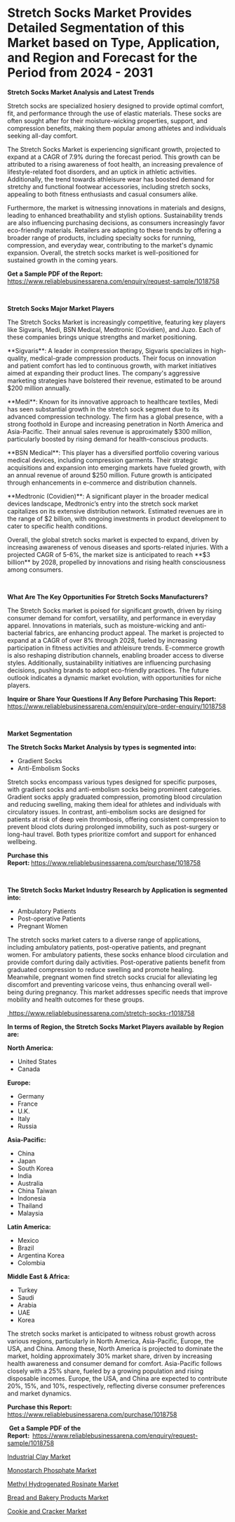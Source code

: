 <p><h1>Stretch Socks Market Provides Detailed Segmentation of this Market based on Type, Application, and Region and Forecast for the Period from 2024 - 2031</h1></p><p><strong>Stretch Socks Market Analysis and Latest Trends</strong></p>
<p><p>Stretch socks are specialized hosiery designed to provide optimal comfort, fit, and performance through the use of elastic materials. These socks are often sought after for their moisture-wicking properties, support, and compression benefits, making them popular among athletes and individuals seeking all-day comfort.</p><p>The Stretch Socks Market is experiencing significant growth, projected to expand at a CAGR of 7.9% during the forecast period. This growth can be attributed to a rising awareness of foot health, an increasing prevalence of lifestyle-related foot disorders, and an uptick in athletic activities. Additionally, the trend towards athleisure wear has boosted demand for stretchy and functional footwear accessories, including stretch socks, appealing to both fitness enthusiasts and casual consumers alike.</p><p>Furthermore, the market is witnessing innovations in materials and designs, leading to enhanced breathability and stylish options. Sustainability trends are also influencing purchasing decisions, as consumers increasingly favor eco-friendly materials. Retailers are adapting to these trends by offering a broader range of products, including specialty socks for running, compression, and everyday wear, contributing to the market's dynamic expansion. Overall, the stretch socks market is well-positioned for sustained growth in the coming years.</p></p>
<p><strong>Get a Sample PDF of the Report:&nbsp;</strong> <a href="https://www.reliablebusinessarena.com/enquiry/request-sample/1018758">https://www.reliablebusinessarena.com/enquiry/request-sample/1018758</a></p>
<p>&nbsp;</p>
<p><strong>Stretch Socks Major Market Players</strong></p>
<p><p>The Stretch Socks Market is increasingly competitive, featuring key players like Sigvaris, Medi, BSN Medical, Medtronic (Covidien), and Juzo. Each of these companies brings unique strengths and market positioning.</p><p>**Sigvaris**: A leader in compression therapy, Sigvaris specializes in high-quality, medical-grade compression products. Their focus on innovation and patient comfort has led to continuous growth, with market initiatives aimed at expanding their product lines. The company's aggressive marketing strategies have bolstered their revenue, estimated to be around $200 million annually.</p><p>**Medi**: Known for its innovative approach to healthcare textiles, Medi has seen substantial growth in the stretch sock segment due to its advanced compression technology. The firm has a global presence, with a strong foothold in Europe and increasing penetration in North America and Asia-Pacific. Their annual sales revenue is approximately $300 million, particularly boosted by rising demand for health-conscious products.</p><p>**BSN Medical**: This player has a diversified portfolio covering various medical devices, including compression garments. Their strategic acquisitions and expansion into emerging markets have fueled growth, with an annual revenue of around $250 million. Future growth is anticipated through enhancements in e-commerce and distribution channels.</p><p>**Medtronic (Covidien)**: A significant player in the broader medical devices landscape, Medtronic’s entry into the stretch sock market capitalizes on its extensive distribution network. Estimated revenues are in the range of $2 billion, with ongoing investments in product development to cater to specific health conditions.</p><p>Overall, the global stretch socks market is expected to expand, driven by increasing awareness of venous diseases and sports-related injuries. With a projected CAGR of 5-6%, the market size is anticipated to reach **$3 billion** by 2028, propelled by innovations and rising health consciousness among consumers.</p></p>
<p>&nbsp;</p>
<p><strong>What Are The Key Opportunities For Stretch Socks Manufacturers?</strong></p>
<p><p>The Stretch Socks market is poised for significant growth, driven by rising consumer demand for comfort, versatility, and performance in everyday apparel. Innovations in materials, such as moisture-wicking and anti-bacterial fabrics, are enhancing product appeal. The market is projected to expand at a CAGR of over 8% through 2028, fueled by increasing participation in fitness activities and athleisure trends. E-commerce growth is also reshaping distribution channels, enabling broader access to diverse styles. Additionally, sustainability initiatives are influencing purchasing decisions, pushing brands to adopt eco-friendly practices. The future outlook indicates a dynamic market evolution, with opportunities for niche players.</p></p>
<p><strong>Inquire or Share Your Questions If Any Before Purchasing This Report:</strong> <a href="https://www.reliablebusinessarena.com/enquiry/pre-order-enquiry/1018758">https://www.reliablebusinessarena.com/enquiry/pre-order-enquiry/1018758</a></p>
<p>&nbsp;</p>
<p><strong>Market Segmentation</strong></p>
<p><strong>The Stretch Socks Market Analysis by types is segmented into:</strong></p>
<p><ul><li>Gradient Socks</li><li>Anti-Embolism Socks</li></ul></p>
<p><p>Stretch socks encompass various types designed for specific purposes, with gradient socks and anti-embolism socks being prominent categories. Gradient socks apply graduated compression, promoting blood circulation and reducing swelling, making them ideal for athletes and individuals with circulatory issues. In contrast, anti-embolism socks are designed for patients at risk of deep vein thrombosis, offering consistent compression to prevent blood clots during prolonged immobility, such as post-surgery or long-haul travel. Both types prioritize comfort and support for enhanced wellbeing.</p></p>
<p><strong>Purchase this Report:&nbsp;</strong><a href="https://www.reliablebusinessarena.com/purchase/1018758">https://www.reliablebusinessarena.com/purchase/1018758</a></p>
<p>&nbsp;</p>
<p><strong>The Stretch Socks Market Industry Research by Application is segmented into:</strong></p>
<p><ul><li>Ambulatory Patients</li><li>Post-operative Patients</li><li>Pregnant Women</li></ul></p>
<p><p>The stretch socks market caters to a diverse range of applications, including ambulatory patients, post-operative patients, and pregnant women. For ambulatory patients, these socks enhance blood circulation and provide comfort during daily activities. Post-operative patients benefit from graduated compression to reduce swelling and promote healing. Meanwhile, pregnant women find stretch socks crucial for alleviating leg discomfort and preventing varicose veins, thus enhancing overall well-being during pregnancy. This market addresses specific needs that improve mobility and health outcomes for these groups.</p></p>
<p><a href="https://www.reliablebusinessarena.com/stretch-socks-r1018758">&nbsp;https://www.reliablebusinessarena.com/stretch-socks-r1018758</a></p>
<p><strong>In terms of Region, the Stretch Socks Market Players available by Region are:</strong></p>
<p>
    <p> <strong> North America: </strong>
        <ul>
            <li>United States</li>
            <li>Canada</li>
        </ul>
        </p> 
    <p> <strong> Europe: </strong>
        <ul>
            <li>Germany</li>
            <li>France</li>
            <li>U.K.</li>
            <li>Italy</li>
            <li>Russia</li>
        </ul>
        </p> 
    <p> <strong> Asia-Pacific: </strong>
        <ul>
            <li>China</li>
            <li>Japan</li>
            <li>South Korea</li>
            <li>India</li>
            <li>Australia</li>
            <li>China Taiwan</li>
            <li>Indonesia</li>
            <li>Thailand</li>
            <li>Malaysia</li>
        </ul>
        </p> 
    <p> <strong> Latin America: </strong>
        <ul>
            <li>Mexico</li>
            <li>Brazil</li>
            <li>Argentina Korea</li>
            <li>Colombia</li>
        </ul>
        </p> 
    <p> <strong> Middle East & Africa: </strong>
        <ul>
            <li>Turkey</li>
            <li>Saudi</li>
            <li>Arabia</li>
            <li>UAE</li>
            <li>Korea</li>
        </ul>
    </p>
    </p>
<p><p>The stretch socks market is anticipated to witness robust growth across various regions, particularly in North America, Asia-Pacific, Europe, the USA, and China. Among these, North America is projected to dominate the market, holding approximately 30% market share, driven by increasing health awareness and consumer demand for comfort. Asia-Pacific follows closely with a 25% share, fueled by a growing population and rising disposable incomes. Europe, the USA, and China are expected to contribute 20%, 15%, and 10%, respectively, reflecting diverse consumer preferences and market dynamics.</p></p>
<p><strong>Purchase this Report: </strong><a href="https://www.reliablebusinessarena.com/purchase/1018758">https://www.reliablebusinessarena.com/purchase/1018758</a></p>
<p>&nbsp;<strong>Get a Sample PDF of the Report:&nbsp;&nbsp;</strong><a href="https://www.reliablebusinessarena.com/enquiry/request-sample/1018758">https://www.reliablebusinessarena.com/enquiry/request-sample/1018758</a></p>
<p><strong></strong></p>
<p><p><a href="https://issuu.com/reportprime-2/docs/industrial-clay-market-size-2030.pp_90be26269083f6">Industrial Clay Market</a></p><p><a href="https://issuu.com/reportprime-2/docs/monostarch-phosphate-market-size-20_dab4b71d7936f6">Monostarch Phosphate Market</a></p><p><a href="https://medium.com/@dhjdj3783/the-methyl-hydrogenated-rosinate-market-industry-provides-a-comprehensive-and-current-analysis-of-aaf1c66e15b2">Methyl Hydrogenated Rosinate Market</a></p><p><a href="https://www.linkedin.com/pulse/bread-bakery-products-market-trends-analysis-opportunities-y4npf?trackingId=JOYWXayjQCSP%2Fd7iwUIj4Q%3D%3D">Bread and Bakery Products Market</a></p><p><a href="https://www.linkedin.com/pulse/cookie-cracker-market-share-size-trends-industry-analysis-s9lte?trackingId=dODAJhdHR8mlVhmyEjqK4Q%3D%3D">Cookie and Cracker Market</a></p></p>